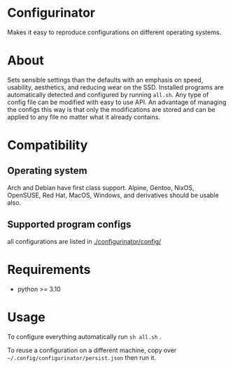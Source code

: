 # Configurinator

Makes it easy to reproduce configurations on different operating systems.

# About

Sets sensible settings than the defaults with an emphasis on speed, usability,
aesthetics, and reducing wear on the SSD. Installed programs are automatically
detected and configured by running `all.sh`. Any type of config file can be
modified with easy to use API. An advantage of managing the configs this way is
that only the modifications are stored and can be applied to any file no matter
what it already contains.

# Compatibility

## Operating system

Arch and Debian have first class support.
Alpine, Gentoo, NixOS, OpenSUSE, Red Hat, MacOS, Windows, and derivatives should
be usable also.

## Supported program configs

all configurations are listed in
[./configurinator/config/](configurinator/config/)

# Requirements

- python >= 3.10

# Usage

To configure everything automatically run `sh all.sh` .

To reuse a configuration on a different machine, copy over
`~/.config/configurinator/persist.json` then run it.